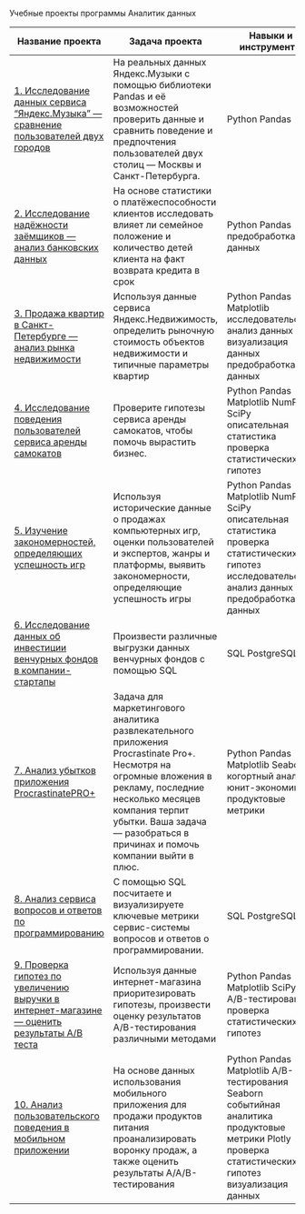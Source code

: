 Учебные проекты программы Аналитик данных

| Название проекта | Задача проекта | Навыки и инструменты | Сфера деятельности |
| -------------------- | --------------------- |---------------------------|---------------------------|
| [1. Исследование данных сервиса “Яндекс.Музыка” — сравнение пользователей двух городов](https://github.com/Hun43rd/data_analyst/blob/main/1.%20%D0%9C%D1%83%D0%B7%D1%8B%D0%BA%D0%B0%20%D0%B1%D0%BE%D0%BB%D1%8C%D1%88%D0%B8%D1%85%20%D0%B3%D0%BE%D1%80%D0%BE%D0%B4%D0%BE%D0%B2/Project.ipynb) | На реальных данных Яндекс.Музыки c помощью библиотеки Pandas и её возможностей проверить данные и сравнить поведение и предпочтения пользователей двух столиц — Москвы и Санкт-Петербурга. | Python Pandas | Интернет-сервисы Стриминговый сервис |
| [2. Исследование надёжности заёмщиков — анализ банковских данных](https://github.com/Hun43rd/data_analyst/blob/main/2.%20%D0%9F%D1%80%D0%B5%D0%B4%D0%BE%D0%B1%D1%80%D0%B0%D0%B1%D0%BE%D1%82%D0%BA%D0%B0%20%D0%B4%D0%B0%D0%BD%D0%BD%D1%8B%D1%85/P2%201-%D1%8F%20%D1%87%D0%B0%D1%81%D1%82%D1%8C.ipynb) | На основе статистики о платёжеспособности клиентов исследовать влияет ли семейное положение и количество детей клиента на факт возврата кредита в срок | Python Pandas предобработка данных | Банковская сфера Кредитование |
| [3. Продажа квартир в Санкт-Петербурге — анализ рынка недвижимости](https://github.com/Hun43rd/data_analyst/blob/main/3.%20%D0%98%D1%81%D1%81%D0%BB%D0%B5%D0%B4%D0%BE%D0%B2%D0%B0%D1%82%D0%B5%D0%BB%D1%8C%D1%81%D0%BA%D0%B8%D0%B9%20%D0%B0%D0%BD%D0%B0%D0%BB%D0%B8%D0%B7%20%D0%B4%D0%B0%D0%BD%D0%BD%D1%8B%D1%85/Proj3.ipynb) | Используя данные сервиса Яндекс.Недвижимость, определить рыночную стоимость объектов недвижимости и типичные параметры квартир | Python Pandas Matplotlib исследовательский анализ данных визуализация данных предобработка данных | Интернет-сервисы Площадка объявлений |
| [4. Исследование поведения пользователей сервиса аренды самокатов](https://github.com/Hun43rd/data_analyst/blob/main/4.%20%D0%A1%D1%82%D0%B0%D1%82%D0%B8%D1%81%D1%82%D0%B8%D1%87%D0%B5%D1%81%D0%BA%D0%B8%D0%B9%20%D0%B0%D0%BD%D0%B0%D0%BB%D0%B8%D0%B7%20%D0%B4%D0%B0%D0%BD%D0%BD%D1%8B%D1%85/P4.ipynb) | Проверите гипотезы сервиса аренды самокатов, чтобы помочь вырастить бизнес. | Python Pandas Matplotlib NumPy SciPy описательная статистика проверка статистических гипотез | Телеком |
| [5. Изучение закономерностей, определяющих успешность игр](https://github.com/Hun43rd/data_analyst/blob/main/5.%20%D0%A1%D0%B1%D0%BE%D1%80%D0%BD%D1%8B%D0%B9%20%D0%BF%D1%80%D0%BE%D0%B5%D0%BA%D1%82%20%E2%84%961/P5.ipynb) | Используя исторические данные о продажах компьютерных игр, оценки пользователей и экспертов, жанры и платформы, выявить закономерности, определяющие успешность игры  | Python Pandas Matplotlib NumPy SciPy описательная статистика проверка статистических гипотез исследовательский анализ данных предобработка данных | Gamedev Интернет-магазины |
| [6. Исследование данных об инвестиции венчурных фондов в компании-стартапы](https://github.com/Hun43rd/data_analyst/blob/main/6.%20SQL/P6.sql) | Произвести различные выгрузки данных венчурных фондов с помощью SQL  | SQL PostgreSQL | Стартапы Инвестиции |
| [7. Анализ убытков приложения ProcrastinatePRO+](https://github.com/Hun43rd/data_analyst/blob/main/7.%20%D0%90%D0%BD%D0%B0%D0%BB%D0%B8%D0%B7%20%D0%B1%D0%B8%D0%B7%D0%BD%D0%B5%D1%81-%D0%BF%D0%BE%D0%BA%D0%B0%D0%B7%D0%B0%D1%82%D0%B5%D0%BB%D0%B5%D0%B9/P7.ipynb) | Задача для маркетингового аналитика развлекательного приложения Procrastinate Pro+. Несмотря на огромные вложения в рекламу, последние несколько месяцев компания терпит убытки. Ваша задача — разобраться в причинах и помочь компании выйти в плюс.  | Python Pandas Matplotlib Seaborn когортный анализ юнит-экономика продуктовые метрики  | Интернет-сервисы Стартапы |
| [8. Анализ сервиса вопросов и ответов по программированию](https://github.com/Hun43rd/data_analyst/blob/main/8.%20SQL%202/P8.sql) | С помощью SQL посчитаете и визуализируете ключевые метрики сервис-системы вопросов и ответов о программировании.  | SQL PostgreSQL | Интернет-сервисы |
| [9. Проверка гипотез по увеличению выручки в интернет-магазине — оценить результаты A/B теста](https://github.com/Hun43rd/data_analyst/blob/main/9.%20A%20B%20-%20%D1%82%D0%B5%D1%81%D1%82%D0%B8%D1%80%D0%BE%D0%B2%D0%B0%D0%BD%D0%B8%D0%B5/P8.ipynb) | Используя данные интернет-магазина приоритезировать гипотезы, произвести оценку результатов A/B-тестирования различными методами  | Python Pandas Matplotlib SciPy A/B-тестирование проверка статистических гипотез  | Интернет-магазины |
| [10. Анализ пользовательского поведения в мобильном приложении](https://github.com/Hun43rd/data_analyst/blob/main/10.%20%D0%A1%D0%B1%D0%BE%D1%80%D0%BD%D1%8B%D0%B9%20%D0%BF%D1%80%D0%BE%D0%B5%D0%BA%D1%82%20%E2%84%962/p10.ipynb) | На основе данных использования мобильного приложения для продажи продуктов питания проанализировать воронку продаж, а также оценить результаты A/A/B-тестирования   | Python Pandas Matplotlib A/B-тестирования Seaborn событийная аналитика продуктовые метрики Plotly проверка статистических гипотез визуализация данных | Стартапы Бизнес Интернет-сервисы |
